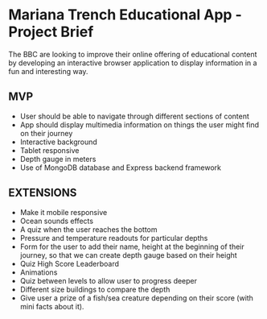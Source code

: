 # Mariana Trench Educational App - Project Brief

The BBC are looking to improve their online offering of educational content by developing an interactive browser application to display information in a fun and interesting way.

## MVP

* User should be able to navigate through different sections of content
* App should display multimedia information on things the user might find on their journey
* Interactive background
* Tablet responsive
* Depth gauge in meters
* Use of MongoDB database and Express backend framework

## EXTENSIONS

* Make it mobile responsive
* Ocean sounds effects
* A quiz when the user reaches the bottom
* Pressure and temperature readouts for particular depths
* Form for the user to add their name, height at the beginning of their journey, so that we can create depth gauge based on their height
* Quiz High Score Leaderboard
* Animations
* Quiz between levels to allow user to progress deeper
* Different size buildings to compare the depth
* Give user a prize of a fish/sea creature depending on their score (with mini facts about it).

